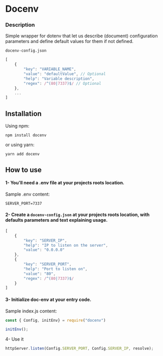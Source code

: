 
# Docenv

### Description

Simple wrapper for dotenv that let us describe (document) configuration parameters and define default values for them if not defined.

`docenv-config.json`
```javascript
[
	{
		"key": "VARIABLE_NAME",
		"value": "defaultValue", // Optional
		"help": "Variable description",
		"regex": /^(80|7337)$/ // Optional
	},
	...
]
```
## Installation

Using npm:

```shell
npm install docenv
```

or using yarn:

```shell
yarn add docenv
```

## How to use

#### 1- You'll need a .env file at your projects roots location.

Sample .env content:

```shell
SERVER_PORT=7337
```

#### 2- Create a `docenv-config.json` at your projects roots location, with defaults parameters and text explaining usage.

```javascript
[
	{
		"key": "SERVER_IP",
		"help": "IP to listen on the server",
		"value": "0.0.0.0"
	},
	{
		"key": "SERVER_PORT",
		"help": "Port to listen on",
		"value": "80",
		"regex": /^(80|7337)$/
	}
]
```

#### 3- Initialize doc-env at your entry code.
Sample index.js content:
```javascript
const { Config, initEnv} = require("docenv")

initEnv();
```

4- Use it
```javascript
httpServer.listen(Config.SERVER_PORT, Config.SERVER_IP, resolve);
```